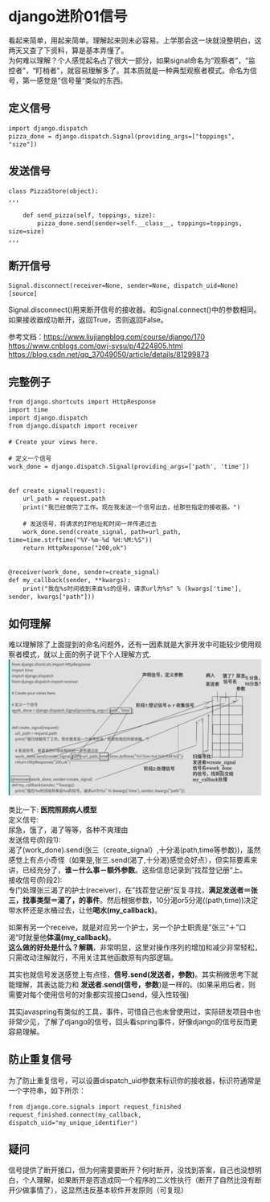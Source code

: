 # django进阶01信号
看起来简单，用起来简单。理解起来则未必容易。上学那会这一块就没整明白，这两天又查了下资料，算是基本弄懂了。  
为何难以理解？个人感觉起名占了很大一部分，如果signal命名为“观察者”，“监控者”，“盯梢者"，就容易理解多了。其本质就是一种典型观察者模式。命名为信号，第一感觉是”信号量“类似的东西。  

## 定义信号  
```
import django.dispatch
pizza_done = django.dispatch.Signal(providing_args=["toppings", "size"])
```

## 发送信号  
```
class PizzaStore(object):
,,,

    def send_pizza(self, toppings, size):
        pizza_done.send(sender=self.__class__, toppings=toppings, size=size)
,,,
```

## 断开信号  
```
Signal.disconnect(receiver=None, sender=None, dispatch_uid=None)[source]
```
Signal.disconnect()用来断开信号的接收器。和Signal.connect()中的参数相同。如果接收器成功断开，返回True，否则返回False。  

参考文档：https://www.liujiangblog.com/course/django/170    
https://www.cnblogs.com/qwj-sysu/p/4224805.html    
https://blog.csdn.net/qq_37049050/article/details/81299873  

## 完整例子  
```
from django.shortcuts import HttpResponse
import time
import django.dispatch
from django.dispatch import receiver

# Create your views here.

# 定义一个信号
work_done = django.dispatch.Signal(providing_args=['path', 'time'])


def create_signal(request):
    url_path = request.path
    print("我已经做完了工作。现在我发送一个信号出去，给那些指定的接收器。")

    # 发送信号，将请求的IP地址和时间一并传递过去
    work_done.send(create_signal, path=url_path, time=time.strftime("%Y-%m-%d %H:%M:%S"))
    return HttpResponse("200,ok")


@receiver(work_done, sender=create_signal)
def my_callback(sender, **kwargs):
    print("我在%s时间收到来自%s的信号，请求url为%s" % (kwargs['time'], sender, kwargs["path"]))
```
## 如何理解  
难以理解除了上面提到的命名问题外，还有一因素就是大家开发中可能较少使用观察者模式，就以上面的例子说下个人理解方式.  
![](_v_images/20200503152221895_1265135324.png)  

类比一下: **医院照顾病人模型**  
定义信号:  
尿急，饿了，渴了等等，各种不爽理由  
发送信号(阶段1):   
渴了(work_done).send(张三（create_signal）,十分渴(path,time等参数))，虽然感觉上有点小奇怪（如果是,张三.send(渴了,十分渴)感觉会好点），但实际要素来讲，已经充分了，**谁－什么事－额外参数**。这些信息记录到”找茬登记册“上。  
接收信号(阶段2):  
专门处理张三渴了的护士(receiver)，在”找茬登记册“反复寻找，**满足发送者＝张三，找事类型＝渴了，的事件**。然后根据参数，10分渴or5分渴((path,time))决定带水杯还是水桶过去，让他**喝水(my_callback)**。  

如果有另一个receive，就是对应另一个护士，另一个护士职责是”张三“＋”口渴“时就量他**体温(my_callback)**。  
**这么做的好处是什么？解耦**，非常明显，这里对操作序列的增加和减少非常轻松，只需改动注解就行，不用关注其他函数原有内部逻辑。  

其实也就信号发送感觉上有点怪，**信号.send(发送者，参数)**。其实稍微思考下就能理解，其表达能力和 **发送者.send(信号，参数**)是一样的。(如果采用后者，则需要对每个使用信号的对象都实现接口send，侵入性较强)  

其实javaspring有类似的工具，事件，可惜自己也未曾使用过，实际研发项目中也非常少见，了解了django的信号，回头看spring事件，好像django的信号反而更容易理解。  

## 防止重复信号  
为了防止重复信号，可以设置dispatch_uid参数来标识你的接收器，标识符通常是一个字符串，如下所示：  
```
from django.core.signals import request_finished
request_finished.connect(my_callback, dispatch_uid="my_unique_identifier")
```

## 疑问  
信号提供了断开接口，但为何需要要断开？何时断开，没找到答案，自己也没想明白，个人理解，如果断开是否造成同一个程序的二义性执行（断开了自然比没有断开少做事情了），这显然违反基本软件开发原则（可复现）  


